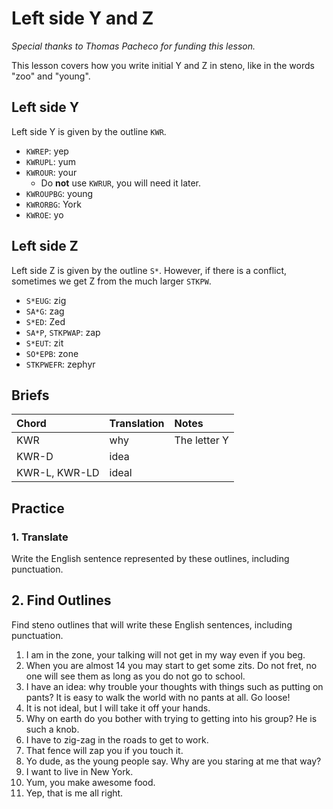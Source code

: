 # Left side Y and Z

_Special thanks to Thomas Pacheco for funding this lesson._

This lesson covers how you write initial Y and Z in steno, like in the words "zoo" and "young".

## Left side Y

Left side Y is given by the outline `KWR`.

<Steno-Display labels="all" stroke="Y" />

* `KWREP`: yep
* `KWRUPL`: yum
* `KWROUR`: your
  * Do **not** use `KWRUR`, you will need it later.
* `KWROUPBG`: young
* `KWRORBG`: York
* `KWROE`: yo

## Left side Z

Left side Z is given by the outline `S*`. However, if there is a conflict, sometimes we get Z from the much larger `STKPW`.

<Steno-Display labels="all" stroke="S*" />

* `S*EUG`: zig
* `SA*G`: zag
* `S*ED`: Zed
* `SA*P`, `STKPWAP`: zap
* `S*EUT`: zit
* `SO*EPB`: zone
* `STKPWEFR`: zephyr

## Briefs

| Chord | Translation | Notes |
| :--- | :--- | :--- |
| KWR | why | The letter Y |
| KWR-D | idea |  |
| KWR-L, KWR-LD | ideal |  |

## Practice

### 1. Translate

Write the English sentence represented by these outlines, including punctuation.

## 2. Find Outlines

Find steno outlines that will write these English sentences, including punctuation.

1. I am in the zone, your talking will not get in my way even if you beg.
2. When you are almost 14 you may start to get some zits. Do not fret, no one will see them as long as you do not go to school.
3. I have an idea: why trouble your thoughts with things such as putting on pants? It is easy to walk the world with no pants at all. Go loose!
4. It is not ideal, but I will take it off your hands.
5. Why on earth do you bother with trying to getting into his group? He is such a knob.
6. I have to zig-zag in the roads to get to work.
7. That fence will zap you if you touch it.
8. Yo dude, as the young people say. Why are you staring at me that way?
9. I want to live in New York.
10. Yum, you make awesome food.
11. Yep, that is me all right.

